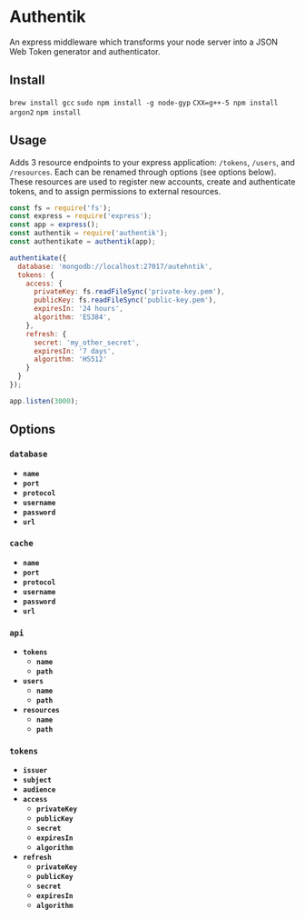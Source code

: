 # Authentik

An express middleware which transforms your node server into a JSON Web Token
generator and authenticator.

## Install

`brew install gcc`
`sudo npm install -g node-gyp`
`CXX=g++-5 npm install argon2`
`npm install`


## Usage

Adds 3 resource endpoints to your express application: `/tokens`, `/users`, and
`/resources`. Each can be renamed through options (see options below). These
resources are used to register new accounts, create and authenticate tokens, and
to assign permissions to external resources.

```javascript
const fs = require('fs');
const express = require('express');
const app = express();
const authentik = require('authentik');
const authentikate = authentik(app);

authentikate({
  database: 'mongodb://localhost:27017/autehntik',
  tokens: {
    access: {
      privateKey: fs.readFileSync('private-key.pem'),
      publicKey: fs.readFileSync('public-key.pem'),
      expiresIn: '24 hours',
      algorithm: 'ES384',
    },
    refresh: {
      secret: 'my_other_secret',
      expiresIn: '7 days',
      algorithm: 'HS512'
    }
  }
});

app.listen(3000);
```

## Options

### `database`

- **`name`**
- **`port`**
- **`protocol`**
- **`username`**
- **`password`**
- **`url`**

### `cache`

- **`name`**
- **`port`**
- **`protocol`**
- **`username`**
- **`password`**
- **`url`**

### `api`

- **`tokens`**
  - **`name`**
  - **`path`**
- **`users`**
  - **`name`**
  - **`path`**
- **`resources`**
  - **`name`**
  - **`path`**

### `tokens`

- **`issuer`**
- **`subject`**
- **`audience`**
- **`access`**
  - **`privateKey`**
  - **`publicKey`**
  - **`secret`**
  - **`expiresIn`**
  - **`algorithm`**
- **`refresh`**
  - **`privateKey`**
  - **`publicKey`**
  - **`secret`**
  - **`expiresIn`**
  - **`algorithm`**

